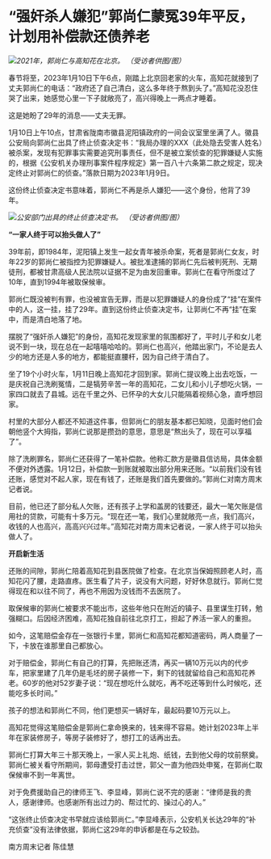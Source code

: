 # “强奸杀人嫌犯”郭尚仁蒙冤39年平反，计划用补偿款还债养老

![](https://inews.gtimg.com/newsapp_bt/0/15610832592/1000)_2021年，郭尚仁与高知花在北京。
（受访者供图/图）_

春节将至，2023年1月10日下午6点，刚踏上北京回老家的火车，高知花就接到了丈夫郭尚仁的电话：“政府还了自己清白，这么多年终于熬到头了。”高知花没忍住哭了出来，她感觉心里一下子就敞亮了，高兴得晚上一两点才睡着。

这是她盼了29年的消息——丈夫无罪。

1月10日上午10点，甘肃省陇南市徽县泥阳镇政府的一间会议室里坐满了人。徽县公安局向郭尚仁出具了终止侦查决定书：“我局办理的XXX（此处隐去受害人姓名）被杀案，发现有犯罪事实需要追究刑事责任，但不是被立案侦查的犯罪嫌疑人实施的，根据《公安机关办理刑事案件程序规定》第一百八十六条第二款之规定，现决定终止对郭尚仁的侦查。”落款日期为2023年1月9日。

这份终止侦查决定书意味着，郭尚仁不再是杀人嫌犯——这个身份，他背了39年。

![](https://inews.gtimg.com/newsapp_bt/0/15610832595/1000)_公安部门出具的终止侦查决定书。
（受访者供图/图）_

**“一家人终于可以抬头做人了”**

39年前，即1984年，泥阳镇上发生一起女青年被杀命案，死者是郭尚仁女友，时年22岁的郭尚仁被指控为犯罪嫌疑人。被批准逮捕的郭尚仁先后被判死刑、无期徒刑，都被甘肃高级人民法院以证据不足为由发回重审。郭尚仁在看守所度过了10年，直到1994年被取保候审。

郭尚仁既没被判有罪，也没被宣告无罪，而是以犯罪嫌疑人的身份成了“挂”在案件中的人，这一挂，挂了29年。直到这份终止侦查决定书，让郭尚仁不再“挂”在案中，而是清白地落了地。

摆脱了“强奸杀人嫌犯”的身份，高知花发现家里的氛围都好了，平时儿子和女儿老说不到一块，现在总在一起嘻嘻哈哈的。郭尚仁也高兴，他踏出家门，不论是去人少的地方还是人多的地方，都能挺直腰杆，因为自己终于清白了。

坐了19个小时火车，1月11日晚上高知花才回到家。郭尚仁提议晚上出去吃饭，一是庆祝自己洗刷冤情，二是犒劳辛苦一年的高知花，二女儿和小儿子想吃火锅，一家四口就去了县城。远在千里之外、已怀孕的大女儿只能隔着视频心急，直呼想回家。

村里的大部分人都还不知道这件事，但郭尚仁的朋友基本都已知晓，见面时他们会朝他竖个大拇指，郭尚仁说那是攒劲的意思，意思是“熬出头了，现在可以享福了”。

除了洗刷罪名，郭尚仁还获得了一笔补偿款。他称汇款方是徽县信访局，具体金额不便对外透露。1月12日，补偿款一到账就被取出部分用来还账。“以前我们没有钱还账，感觉对不起人家，现在有钱了，还账是我们首先要做的。”郭尚仁对南方周末记者说。

目前，他已还了部分私人欠账，还有孩子上学和盖房的钱要还，最大一笔欠账是信用社的贷款，可能有十多万元。“现在还一笔，我们心里就敞亮一点，我们高兴，收钱的人也高兴，高高兴兴过年。”高知花对南方周末记者说，一家人终于可以抬头做人了。

**开启新生活**

还账的间隙，郭尚仁陪着高知花到县医院做了检查。在北京当保姆照顾老人时，高知花闪了腰，走路直疼。医生看了片子，说没有大问题，好好休息就行。郭尚仁觉得现在和以往不同了，再也不用因为没钱而不去医院了。

取保候审的郭尚仁被要求不能出市，这些年他只在附近的镇子、县里谋生打转，勉强糊口。后因经济困难，高知花独自前往北京打工，担起了养活一家人的重担。

如今，这笔赔偿金存在一张银行卡里，郭尚仁和高知花都知道密码，两人商量了一下，卡放在谁那里自己都放心。

对于赔偿金，郭尚仁有自己的打算，先把账还清，再买一辆10万元以内的代步车，把家里建了几年仍是毛坯的房子装修一下，剩下的钱就留给自己和高知花养老。60岁的他对52岁妻子说：“现在想吃什么就吃，再不吃还等到什么时候吃，还能吃多长时间。”

孩子的想法和郭尚仁不同，他们更想买一辆好车，最起码要10万元以上。

高知花觉得这笔赔偿金是郭尚仁拿命换来的，钱来得不容易。她计划2023年上半年在家装修房子，等房子装修好了，想打工的话再出去。

郭尚仁打算大年三十那天晚上，一家人买上礼炮、纸钱，去到他父母的坟前祭奠。郭尚仁被关看守所期间，郭母遭受打击过世，郭父一直为他四处申冤，在郭尚仁取保候审不到一年离世。

对于免费援助自己的律师王飞、李显峰，郭尚仁说不完的感谢：“律师是我的贵人，感谢律师。也感谢所有出过力的、帮过忙的、操过心的人。”

“这张终止侦查决定书早就应该给郭尚仁。”李显峰表示，公安机关长达29年的“补充侦查”没有法律依据，郭尚仁这29年的申诉都是在与之较劲。

南方周末记者 陈佳慧


